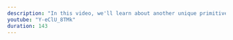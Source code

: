 ```yaml
---
description: "In this video, we'll learn about another unique primitive type in JavaScript called null."
youtube: "Y-eClU_8TMk"
duration: 143
---
```

